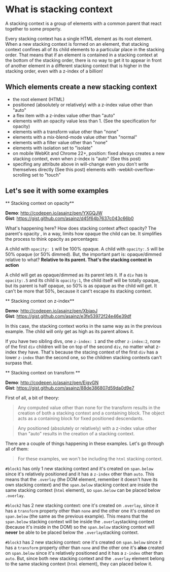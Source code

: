 # What is stacking context

A stacking context is a group of elements with a common parent that react together to some property.

Every stacking context has a single HTML element as its root element. When a new stacking context is formed on an element, that stacking context confines all of its child elements to a particular place in the stacking order. That means that if an element is contained in a stacking context at the bottom of the stacking order, there is no way to get it to appear in front of another element in a different stacking context that is higher in the stacking order, even with a z-index of a billion!

## Which elements create a new stacking context

* the root element (HTML)
* positioned (absolutely or relatively) with a z-index value other than "auto"
* a flex item with a z-index value other than "auto"
* elements with an opacity value less than 1. (See the specification for opacity)
* elements with a transform value other than "none"
* elements with a mix-blend-mode value other than "normal"
* elements with a filter value other than "none"
* elements with isolation set to "isolate"
* on mobile WebKit and Chrome 22+, position: fixed always creates a new stacking context, even when z-index is "auto" (See this post)
* specifing any attribute above in will-change even you don't write themselves directly (See this post)
elements with -webkit-overflow-scrolling set to "touch"

## Let's see it with some examples

** Stacking context on opacity**

__Demo__: http://codepen.io/asainz/pen/YXGQJW  
__Gist__: https://gist.github.com/asainz/d45f64b7637c043c66b0  

What's happening here? How does stacking context affect opacity? The parent's opacity , in a way, limits how opaque the child can be. It simplifies the process to think opacity as percentages:  

A child with `opacity: 1` will be 100% opaque. A child with `opacity:.5` will be 50% opaque (or 50% dimmed). But, the important part is: opaque/dimmed relative to what? **Relative to its parent. That's the stacking context in action**

A child will get as opaque/dimmed as its parent lets it. If a `div` has is `opacity:.5` and its child is `opacity:1`, the child itself will be totally opaque, but its parent is half opaque, so 50% is as opaque as the child will get. It can't be more that 50%, because it cant't escape its stacking context.

** Stacking context on z-index**

__Demo__: http://codepen.io/asainz/pen/XbjapJ  
__Gist__: https://gist.github.com/asainz/e3fe53972f24e46e39df  

In this case, the stacking context works in the same way as in the previous example. The child will only get as high as its parent allows it.

If you have two sibling divs, one `z-index: 1` and the other `z-index:2`, none of the first `div` children will be on top of the second `div`, no matter what z-index they have. That's because the stacing context of the first `div` has a lower `z-index` than the second one, so the children stacking contexts can't surpass that.

** Stacking context on transform **

__Demo__: http://codepen.io/asainz/pen/EjgvGN  
__Gist__: https://gist.github.com/asainz/88de386807d59da0d9e7  

First of all, a bit of theory:

> Any computed value other than none for the transform results in the creation of both a stacking context and a containing block. The object acts as a containing block for fixed positioned descendants.  

> Any positioned (absolutely or relatively) with a z-index value other than "auto" results in the creation of a stacking context.

There are a couple of things happening in these examples. Let's go through all of them:

> For these examples, we won't be including the `html` stacking context.

`#block1` has only 1 new stacking context and it's created on `span.below` since it's relatively positioned and it has a `z-index` other than `auto`. This means that the `.overlay` (the DOM element, remember it doesn't have its own stacking context) and the `span.below` stacking context are inside the same stacking context (`html` element), so `span.below` can be placed below `.overlay`.

`#block2` has 2 new stacking context: one it's created on `.overlay`, since it has a `transform` property other than `none` and the other one it's created on `span.below` (the same as the previous example). This means that the `span.below` stacking context will be inside the `.overlay`stacking context (because it's inside in the DOM) so the `span.below` stacking context will **never** be able to be placed below the `.overlay`stacking context.

`#block3` has 2 new stacking context: one it's created on `span.below` since it has a `transform` property other than `none` and the other one it's **also** created on `span.below` since it's relatively positioned and it has a `z-index` other than `auto`. But, since both new stacking context and the `.overlay` element belong to the same stacking context (`html` element), they can placed below it.
